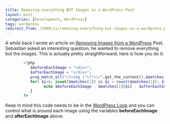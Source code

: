 ```yaml
---
title: Removing everything BUT Images in a WordPress Post
layout: post
categories: [Development, WordPress]
tags: wordpress
redirect_from: /2009/11/removing-everything-but-images-in-a-wordpress-post/
---
```

A while back I wrote an article on <a href="http://chrisschuld.com/2008/08/removing-images-from-a-wordpress-post/">Removing Images from a WordPress</a> Post.  Sebastian asked an interesting question; he wanted to remove everything but the images.  This is actually pretty straightforward; here is how you do it:
```php
        <?php
           $beforeEachImage = "<div>";
           $afterEachImage = "</div>";
           preg_match_all("/(<img [^>]*>)/",get_the_content(),$matches,PREG_PATTERN_ORDER);
           for( $i=0; isset($matches[1]) && $i < count($matches[1]); $i++ ) {
                 echo $beforeEachImage . $matches[1][$i] . $afterEachImage;
           }
        ?>
```

Keep in mind this code needs to be in the <a href="http://codex.wordpress.org/The_Loop">WordPress Loop</a> and you can control what is around each image using the variables <strong>beforeEachImage</strong> and <strong>afterEachImage</strong> above.

